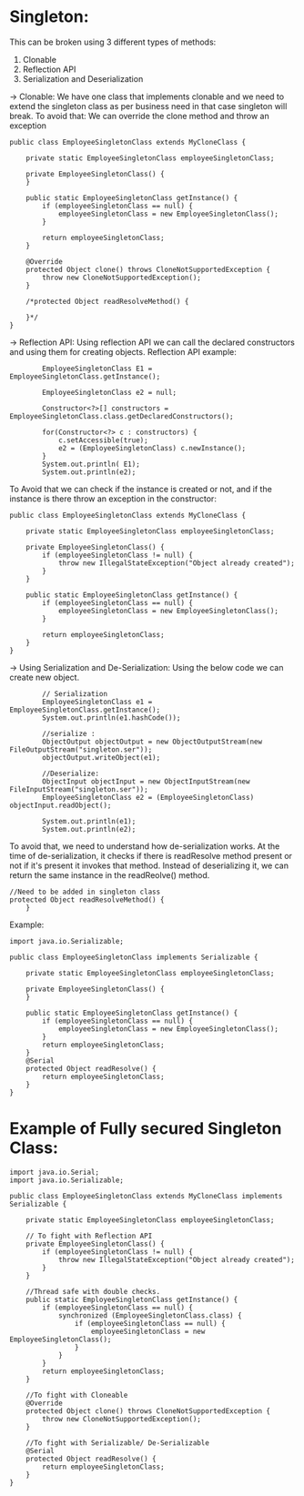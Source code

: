 # Singleton:

This can be broken using 3 different types of methods:
  1. Clonable
  2. Reflection API
  3. Serialization and Deserialization


-> Clonable: We have one class that implements clonable and we need to extend the singleton class as per business need in that case singleton will break.
To avoid that: We can override the clone method and throw an exception
```
public class EmployeeSingletonClass extends MyCloneClass {

    private static EmployeeSingletonClass employeeSingletonClass;

    private EmployeeSingletonClass() {
    }

    public static EmployeeSingletonClass getInstance() {
        if (employeeSingletonClass == null) {
            employeeSingletonClass = new EmployeeSingletonClass();
        }

        return employeeSingletonClass;
    }

    @Override
    protected Object clone() throws CloneNotSupportedException {
        throw new CloneNotSupportedException();
    }

    /*protected Object readResolveMethod() {

    }*/
}

```

-> Reflection API: Using reflection API we can call the declared constructors and using them for creating objects.
Reflection API example:
```
        EmployeeSingletonClass E1 = EmployeeSingletonClass.getInstance();

        EmployeeSingletonClass e2 = null;

        Constructor<?>[] constructors =  EmployeeSingletonClass.class.getDeclaredConstructors();

        for(Constructor<?> c : constructors) {
            c.setAccessible(true);
            e2 = (EmployeeSingletonClass) c.newInstance();
        }
        System.out.println( E1);
        System.out.println(e2);
```

To Avoid that we can check if the instance is created or not, and if the instance is there throw an exception in the constructor:
```
public class EmployeeSingletonClass extends MyCloneClass {

    private static EmployeeSingletonClass employeeSingletonClass;

    private EmployeeSingletonClass() {
        if (employeeSingletonClass != null) {
            throw new IllegalStateException("Object already created");
        }
    }

    public static EmployeeSingletonClass getInstance() {
        if (employeeSingletonClass == null) {
            employeeSingletonClass = new EmployeeSingletonClass();
        }

        return employeeSingletonClass;
    }
}
```

-> Using Serialization and De-Serialization:
Using the below code we can create new object.
```
        // Serialization
        EmployeeSingletonClass e1 = EmployeeSingletonClass.getInstance();
        System.out.println(e1.hashCode());

        //serialize :
        ObjectOutput objectOutput = new ObjectOutputStream(new FileOutputStream("singleton.ser"));
        objectOutput.writeObject(e1);

        //Deserialize:
        ObjectInput objectInput = new ObjectInputStream(new FileInputStream("singleton.ser"));
        EmployeeSingletonClass e2 = (EmployeeSingletonClass) objectInput.readObject();

        System.out.println(e1);
        System.out.println(e2);
```
To avoid that, we need to understand how de-serialization works.
At the time of de-serialization, it checks if there is readResolve method present or not if it's present it invokes that method.
Instead of deserializing it, we can return the same instance in the readReolve() method.

```
//Need to be added in singleton class
protected Object readResolveMethod() {
    }
```

Example:

```
import java.io.Serializable;

public class EmployeeSingletonClass implements Serializable {

    private static EmployeeSingletonClass employeeSingletonClass;

    private EmployeeSingletonClass() {
    }

    public static EmployeeSingletonClass getInstance() {
        if (employeeSingletonClass == null) {
            employeeSingletonClass = new EmployeeSingletonClass();
        }
        return employeeSingletonClass;
    }
    @Serial
    protected Object readResolve() {
        return employeeSingletonClass;
    }
}

```


# Example of Fully secured Singleton Class:

```
import java.io.Serial;
import java.io.Serializable;

public class EmployeeSingletonClass extends MyCloneClass implements Serializable {

    private static EmployeeSingletonClass employeeSingletonClass;

    // To fight with Reflection API
    private EmployeeSingletonClass() {
        if (employeeSingletonClass != null) {
            throw new IllegalStateException("Object already created");
        }
    }

    //Thread safe with double checks.
    public static EmployeeSingletonClass getInstance() {
        if (employeeSingletonClass == null) {
            synchronized (EmployeeSingletonClass.class) {
                if (employeeSingletonClass == null) {
                    employeeSingletonClass = new EmployeeSingletonClass();
                }
            }
        }
        return employeeSingletonClass;
    }

    //To fight with Cloneable
    @Override
    protected Object clone() throws CloneNotSupportedException {
        throw new CloneNotSupportedException();
    }

    //To fight with Serializable/ De-Serializable
    @Serial
    protected Object readResolve() {
        return employeeSingletonClass;
    }
}

```
